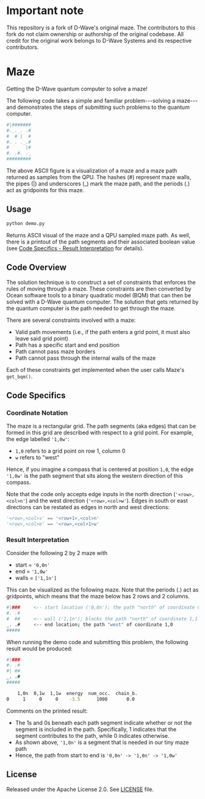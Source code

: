 # Important note
This repository is a fork of D-Wave's original maze. The contributors to this fork do not claim ownership or authorship of the original codebase. All credit for the original work belongs to D-Wave Systems and its respective contributors.

# Maze

Getting the D-Wave quantum computer to solve a maze!

The following code takes a simple and familiar problem---solving a maze---and
demonstrates the steps of submitting such problems to the quantum computer.

```bash
#|#######
#._._. .#
#  # |  #
#. . ._.#
#      |#
#. .#. ._
#########
```

The above ASCII figure is a visualization of a maze and a maze path returned as
samples from the QPU. The hashes (#) represent maze walls, the pipes (|) and
underscores (_) mark the maze path, and the periods (.) act as gridpoints for
this maze.

## Usage

```bash
python demo.py
```

Returns ASCII visual of the maze and a QPU sampled maze path. As well, there is
a printout of the path segments and their associated boolean value (see [Code
Specifics - Result Interpretation](#Result-Interpretation) for details).

## Code Overview

The solution technique is to construct a set of constraints that enforces the
rules of moving through a maze. These constraints are then converted by Ocean
software tools to a binary quadratic model (BQM) that can then be solved with
a D-Wave quantum computer. The solution that gets returned by the quantum
computer is the path needed to get through the maze.

There are several constraints involved with a maze:

- Valid path movements (i.e., if the path enters a grid point, it must also
  leave said grid point)
- Path has a specific start and end position
- Path cannot pass maze borders
- Path cannot pass through the internal walls of the maze

Each of these constraints get implemented when the user calls Maze's
`get_bqm()`.

## Code Specifics

### Coordinate Notation

The maze is a rectangular grid. The path segments (aka edges) that can be
formed in this grid are described with respect to a grid point. For example,
the edge labelled `'1,0w'`:

- `1,0` refers to a grid point on row 1, column 0
- `w` refers to "west"

Hence, if you imagine a compass that is centered at position `1,0`, the edge
`'1,0w'` is the path segment that sits along the western direction of this
compass.

Note that the code only accepts edge inputs in the north direction
(`'<row>,<col>n'`) and the west direction (`'<row>,<col>w'`). Edges in
south or east directions can be restated as edges in north and west directions:

```python
'<row>,<col>s' == '<row+1>,<col>n'
'<row>,<col>e' == '<row>,<col+1>w'
```

### Result Interpretation

Consider the following 2 by 2 maze with

- start = `'0,0n'`
- end = `'1,0w'`
- walls = `['1,1n']`

This can be visualized as the following maze. Note that the periods (.) act
as gridpoints, which means that the maze below has 2 rows and 2 columns.

```bash
#|###     <-- start location ('0,0n'); the path "north" of coordinate 0,0
#. .#
#  ##     <-- wall ('1,1n'); blocks the path "north" of coordinate 1,1
_. .#     <-- end location; the path "west" of coordinate 1,0
#####
```

When running the demo code and submitting this problem, the following result
would be produced:

```bash
#|###
#. .#
#| ##
_. .#
#####

    1,0n  0,1w  1,1w  energy  num_occ.  chain_b.
0     1     0     0    -3.5      1000       0.0
```

Comments on the printed result:

- The 1s and 0s beneath each path segment indicate whether or not the
  segment is included in the path. Specifically, 1 indicates that the segment
  contributes to the path, while 0 indicates otherwise.
- As shown above, `'1,0n'` is a segment that is needed in our tiny maze path
- Hence, the path from start to end is `'0,0n' -> '1,0n' -> '1,0w'`

## License

Released under the Apache License 2.0. See [LICENSE](./LICENSE) file.
